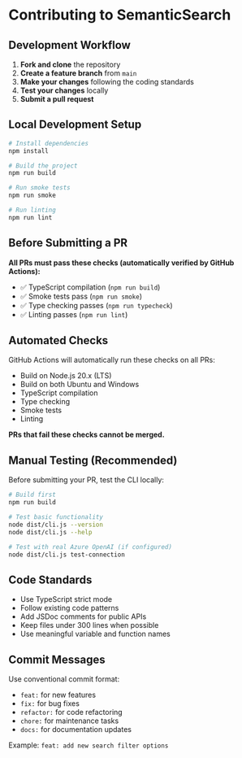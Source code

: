 # Contributing to SemanticSearch

## Development Workflow

1. **Fork and clone** the repository
2. **Create a feature branch** from `main`
3. **Make your changes** following the coding standards
4. **Test your changes** locally
5. **Submit a pull request**

## Local Development Setup

```bash
# Install dependencies
npm install

# Build the project
npm run build

# Run smoke tests
npm run smoke

# Run linting
npm run lint
```

## Before Submitting a PR

**All PRs must pass these checks (automatically verified by GitHub Actions):**
- ✅ TypeScript compilation (`npm run build`)
- ✅ Smoke tests pass (`npm run smoke`)
- ✅ Type checking passes (`npm run typecheck`)
- ✅ Linting passes (`npm run lint`)

## Automated Checks

GitHub Actions will automatically run these checks on all PRs:
- Build on Node.js 20.x (LTS)
- Build on both Ubuntu and Windows
- TypeScript compilation
- Type checking
- Smoke tests
- Linting

**PRs that fail these checks cannot be merged.**

## Manual Testing (Recommended)

Before submitting your PR, test the CLI locally:

```bash
# Build first
npm run build

# Test basic functionality
node dist/cli.js --version
node dist/cli.js --help

# Test with real Azure OpenAI (if configured)
node dist/cli.js test-connection
```

## Code Standards

- Use TypeScript strict mode
- Follow existing code patterns
- Add JSDoc comments for public APIs
- Keep files under 300 lines when possible
- Use meaningful variable and function names

## Commit Messages

Use conventional commit format:
- `feat:` for new features
- `fix:` for bug fixes  
- `refactor:` for code refactoring
- `chore:` for maintenance tasks
- `docs:` for documentation updates

Example: `feat: add new search filter options`
